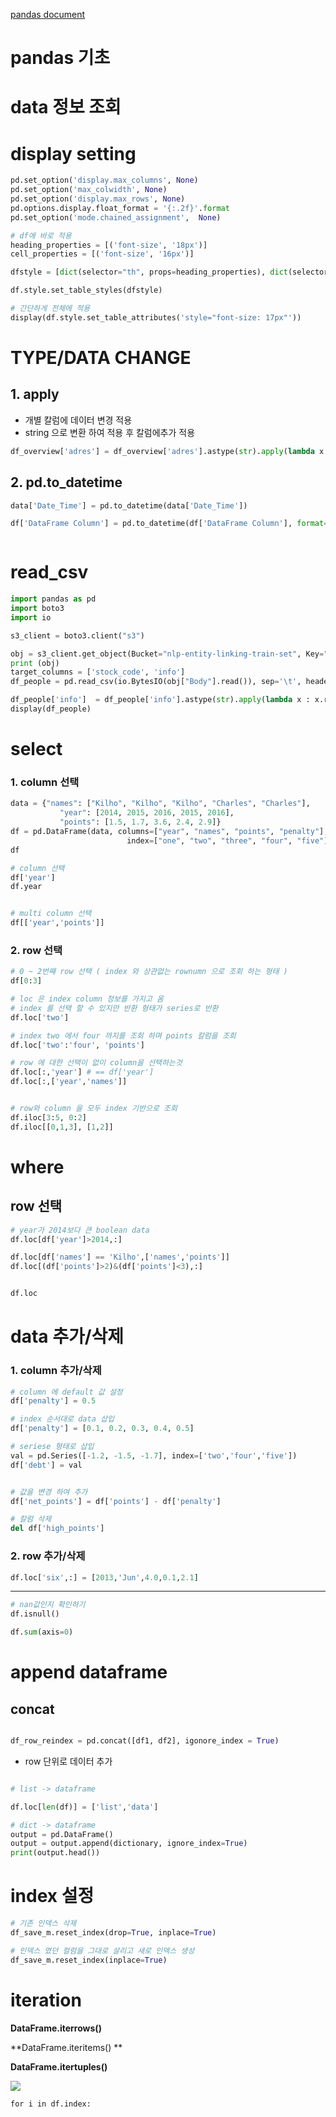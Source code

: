 [pandas document](!https://pandas.pydata.org/pandas-docs/stable/user_guide/reshaping.html)

# pandas 기초


# data 정보 조회


# display setting
```python
pd.set_option('display.max_columns', None)
pd.set_option('max_colwidth', None)
pd.set_option('display.max_rows', None)
pd.options.display.float_format = '{:.2f}'.format
pd.set_option('mode.chained_assignment',  None)

# df에 바로 적용 
heading_properties = [('font-size', '18px')]
cell_properties = [('font-size', '16px')]

dfstyle = [dict(selector="th", props=heading_properties), dict(selector="td", props=cell_properties)]

df.style.set_table_styles(dfstyle)

# 간단하게 전체에 적용
display(df.style.set_table_attributes('style="font-size: 17px"'))

```

# TYPE/DATA CHANGE
## 1. apply 

- 개별 칼럼에 데이터 변경 적용 
- string 으로 변환 하여 적용 후 칼럼에추가 적용 
```py
df_overview['adres'] = df_overview['adres'].astype(str).apply(lambda x: ' '.join(x.split(' ')[:2]) )


```

## 2. pd.to_datetime
```py
data['Date_Time'] = pd.to_datetime(data['Date_Time'])

df['DataFrame Column'] = pd.to_datetime(df['DataFrame Column'], format='%Y%m%d')



```

# read_csv

```py
import pandas as pd
import boto3
import io

s3_client = boto3.client("s3")

obj = s3_client.get_object(Bucket="nlp-entity-linking-train-set", Key="rsc/company_people.txt")
print (obj)
target_columns = ['stock_code', 'info']
df_people = pd.read_csv(io.BytesIO(obj["Body"].read()), sep='\t', header=None, names=target_columns, dtype={'stock_code':str,'info':str}  )

df_people['info']  = df_people['info'].astype(str).apply(lambda x : x.replace('"', '').replace('[', ' ').replace(']', ' ') )
display(df_people)
```
# select 
### 1. column 선택

```python
data = {"names": ["Kilho", "Kilho", "Kilho", "Charles", "Charles"],
           "year": [2014, 2015, 2016, 2015, 2016],
           "points": [1.5, 1.7, 3.6, 2.4, 2.9]}
df = pd.DataFrame(data, columns=["year", "names", "points", "penalty"],
                          index=["one", "two", "three", "four", "five"])
df

# column 선택
df['year']
df.year


# multi column 선택
df[['year','points']]

```


### 2. row 선택 
```python
# 0 ~ 2번째 row 선택 ( index 와 상관없는 rownumn 으로 조회 하는 형태 )
df[0:3]

# loc 은 index column 정보를 가지고 옴
# index 를 선택 할 수 있지만 반환 형태가 series로 반환 
df.loc['two']

# index two 에서 four 까지를 조회 하며 points 칼럼을 조회 
df.loc['two':'four', 'points']

# row 에 대한 선택이 없이 column을 선택하는것
df.loc[:,'year'] # == df['year']
df.loc[:,['year','names']]


# row와 column 을 모두 index 기반으로 조회 
df.iloc[3:5, 0:2]
df.iloc[[0,1,3], [1,2]]

```


# where 
## row 선택
```python
# year가 2014보다 큰 boolean data
df.loc[df['year']>2014,:]

df.loc[df['names'] == 'Kilho',['names','points']]
df.loc[(df['points']>2)&(df['points']<3),:]


df.loc
```


# data 추가/삭제 
### 1. column 추가/삭제

```python
# column 에 default 값 설정
df['penalty'] = 0.5

# index 순서대로 data 삽입
df['penalty'] = [0.1, 0.2, 0.3, 0.4, 0.5]

# seriese 형태로 삽입
val = pd.Series([-1.2, -1.5, -1.7], index=['two','four','five'])
df['debt'] = val


# 값을 변경 하여 추가 
df['net_points'] = df['points'] - df['penalty']


```

```python
# 칼럼 삭제 
del df['high_points']
```


### 2. row 추가/삭제
```python
df.loc['six',:] = [2013,'Jun',4.0,0.1,2.1]


```


- - -

```python
# nan값인지 확인하기
df.isnull()

df.sum(axis=0)


```





# append dataframe

## concat
```python

df_row_reindex = pd.concat([df1, df2], igonore_index = True)


```

- row 단위로 데이터 추가

```python

# list -> dataframe

df.loc[len(df)] = ['list','data']

# dict -> dataframe
output = pd.DataFrame()
output = output.append(dictionary, ignore_index=True)
print(output.head())

```




# index 설정

```python
# 기존 인덱스 삭제
df_save_m.reset_index(drop=True, inplace=True)

# 인덱스 였던 컬럼을 그대로 살리고 새로 인덱스 생성 
df_save_m.reset_index(inplace=True)

```





# iteration

**DataFrame.iterrows()**

**DataFrame.iteritems() **

**DataFrame.itertuples()**

![](https://t1.daumcdn.net/cfile/tistory/99693846600414F413)



```
for i in df.index: 

```

